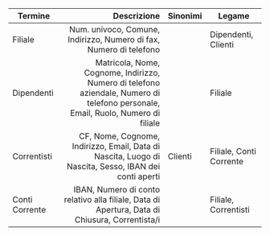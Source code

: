 | Termine        |                                                                                   Descrizione | Sinonimi | Legame                  |
| -------------- | -----------------------------------------------------------------------:| -------- | ----------------------- |
| Filiale        |                                                               Num. univoco, Comune, Indirizzo, Numero di fax, Numero di telefono |          | Dipendenti, Clienti     |
| Dipendenti     | Matricola, Nome, Cognome, Indirizzo, Numero di telefono aziendale, Numero di telefono personale, Email, Ruolo, Numero di filiale |          | Filiale                 |
| Correntisti    |                             CF, Nome, Cognome, Indirizzo, Email, Data di Nascita, Luogo di Nascita, Sesso, IBAN dei conti aperti | Clienti  | Filiale, Conti Corrente |
| Conti Corrente |                                   IBAN, Numero di conto relativo alla filiale, Data di Apertura, Data di Chiusura, Correntista/i |          | Filiale, Correntisti    | 
